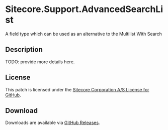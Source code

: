 # Sitecore.Support.AdvancedSearchList
A field type which can be used as an alternative to the Multilist With Search

## Description
TODO: provide more details here.

## License  
This patch is licensed under the [Sitecore Corporation A/S License for GitHub](https://github.com/sitecoresupport/Sitecore.Support.AdvancedSearchList/blob/master/LICENSE).  

## Download  
Downloads are available via [GitHub Releases](https://github.com/sitecoresupport/Sitecore.Support.AdvancedSearchList/releases).  